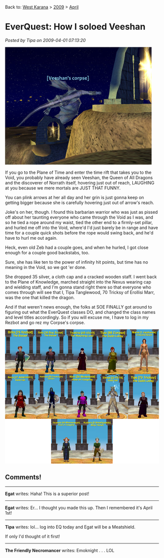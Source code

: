Back to: [West Karana](/posts/westkarana.md) > [2009](/posts/2009/westkarana.md) > [April](./westkarana.md)
# EverQuest: How I soloed Veeshan

*Posted by Tipa on 2009-04-01 07:13:20*

![eqgame-2009-04-01-07-33-01-42](../../../uploads/2009/04/eqgame-2009-04-01-07-33-01-42.jpg "eqgame-2009-04-01-07-33-01-42")

If you go to the Plane of Time and enter the time rift that takes you to the Void, you probably have already seen Veeshan, the Queen of All Dragons and the discoverer of Norrath itself, hovering just out of reach, LAUGHING at you because we mere mortals are JUST THAT FUNNY.

You can plink arrows at her all day and her grin is just gonna keep on getting bigger because she is carefully hovering just out of arrow's reach.

Joke's on her, though. I found this barbarian warrior who was just as pissed off about her taunting everyone who came through the Void as I was, and so he tied a rope around my waist, tied the other end to a firmly-set pillar, and hurled me off into the Void, where'd I'd just barely be in range and have time for a couple quick shots before the rope would swing back, and he'd have to hurl me out again.

Heck, even old Zeb had a couple goes, and when he hurled, I got close enough for a couple good backstabs, too.

Sure, she has like ten to the power of infinity hit points, but time has no meaning in the Void, so we got 'er done.

She dropped 35 silver, a cloth cap and a cracked wooden staff. I went back to the Plane of Knowledge, marched straight into the Nexus wearing cap and wielding staff, and I'm gonna stand right there so that everyone who comes through will see that I, Tipa Tanglewood, 70 Tricksy of Erollisi Marr, was the one that killed the dragon.

And if that weren't news enough, the folks at SOE FINALLY got around to figuring out what the EverQuest classes DO, and changed the class names and level titles accordingly. So if you will excuse me, I have to log in my Rezbot and go rez my Corpse's corpse.

![apriltitles](../../../uploads/2009/04/apriltitles.jpg "apriltitles")
## Comments!

---

**Egat** writes: Haha! This is a superior post!

---

**Egat** writes: Er... I thought you made this up. Then I remembered it's April 1st!

---

**Tipa** writes: lol... log into EQ today and Egat will be a Meatshield.

If only I'd thought of it first!

---

**The Friendly Necromancer** writes: Emoknight . . . LOL


